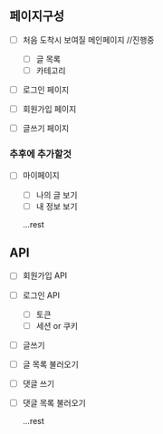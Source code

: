 ## 페이지구성

- [ ] 처음 도착시 보여질 메인페이지
      //진행중

  - [ ] 글 목록
  - [ ] 카테고리

- [ ] 로그인 페이지
- [ ] 회원가입 페이지
- [ ] 글쓰기 페이지

### 추후에 추가할것

- [ ] 마이페이지

  - [ ] 나의 글 보기
  - [ ] 내 정보 보기

  ...rest

## API

- [ ] 회원가입 API
- [ ] 로그인 API
  - [ ] 토큰
  - [ ] 세션 or 쿠키
- [ ] 글쓰기
- [ ] 글 목록 불러오기
- [ ] 댓글 쓰기
- [ ] 댓글 목록 불러오기

  ...rest
